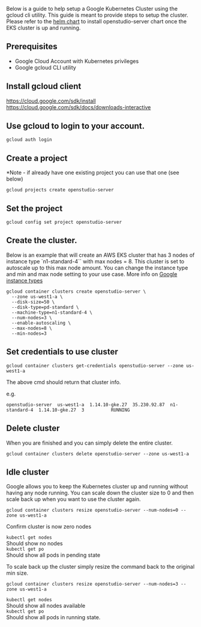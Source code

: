 Below is a guide to help setup a Google Kubernetes Cluster using the gcloud  cli utility. This guide is meant to provide steps to setup the cluster. Please refer to the [helm chart](/README.md) to install openstudio-server chart once the EKS cluster is up and running.  

## Prerequisites

- Google Cloud Account with Kubernetes privileges
- Google gcloud CLI utility 


## Install gcloud client
https://cloud.google.com/sdk/install
https://cloud.google.com/sdk/docs/downloads-interactive


## Use gcloud to login to your account. 
`gcloud auth login`


## Create a project

*Note - if already have one existing project you can use that one (see below)

`gcloud projects create openstudio-server`

## Set the project

`gcloud config set project openstudio-server`

## Create the cluster.  

Below is an example that will create an AWS EKS cluster that has 3 nodes of instance type `n1-standard-4`` with max nodes = 8. This cluster is set to autoscale up to this max node amount. You can change the instance type and min and max node setting to your use case.  More info on [Google instance types](https://cloud.google.com/compute/docs/machine-types/)

    gcloud container clusters create openstudio-server \
      --zone us-west1-a \
      --disk-size=50 \
      --disk-type=pd-standard \
      --machine-type=n1-standard-4 \
      --num-nodes=3 \
      --enable-autoscaling \
      --max-nodes=8 \
      --min-nodes=3

## Set credentials to use cluster

`gcloud container clusters get-credentials openstudio-server --zone us-west1-a`

The above cmd should return that cluster info. 

e.g. 

```NAME               LOCATION    MASTER_VERSION  MASTER_IP     MACHINE_TYPE   NODE_VERSION    NUM_NODES  STATUS
openstudio-server  us-west1-a  1.14.10-gke.27  35.230.92.87  n1-standard-4  1.14.10-gke.27  3          RUNNING
```

## Delete cluster

When you are finished and you can simply delete the entire cluster. 

 ```gcloud container clusters delete openstudio-server --zone us-west1-a```


## Idle cluster

Google allows you to keep the Kubernetes cluster up and running without having any node running. You can scale down the cluster size to 0 and then scale back up when you want to use the cluster again. 

`gcloud container clusters resize openstudio-server --num-nodes=0 --zone us-west1-a`

Confirm cluster is now zero nodes

`kubectl get nodes`  
Should show no nodes  
`kubectl get po`  
Should show all pods in pending state

To scale back up the cluster simply resize the command back to the original min size. 

`gcloud container clusters resize openstudio-server --num-nodes=3 --zone us-west1-a`  

`kubectl get nodes`  
Should show all nodes available  
`kubectl get po`  
Should show all pods in running state. 
















